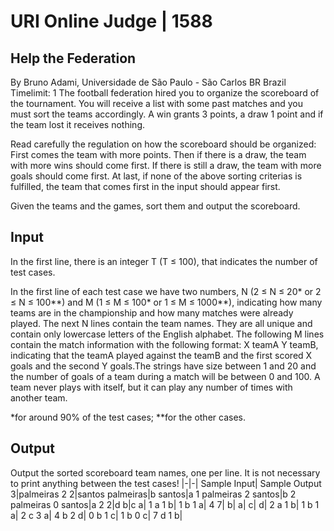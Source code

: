 # URI Online Judge | 1588
## Help the Federation
By Bruno Adami, Universidade de São Paulo - São Carlos BR Brazil
Timelimit: 1
The football federation hired you to organize the scoreboard of the tournament. You will receive a list with some past matches and you must sort the teams accordingly. A win grants 3 points, a draw 1 point and if the team lost it receives nothing.

Read carefully the regulation on how the scoreboard should be organized: First comes the team with more points. Then if there is a draw, the team with more wins should come first. If there is still a draw, the team with more goals should come first. At last, if none of the above sorting criterias is fulfilled, the team that comes first in the input should appear first.

Given the teams and the games, sort them and output the scoreboard.

## Input

In the first line, there is an integer T (T ≤ 100), that indicates the number of test cases.

In the first line of each test case we have two numbers, N (2 ≤ N ≤ 20* or 2 ≤ N ≤ 100**) and M (1 ≤ M ≤ 100* or 1 ≤ M ≤ 1000**), indicating how many teams are in the championship and how many matches were already played. The next N lines contain the team names. They are all unique and contain only lowercase letters of the English alphabet. The following M lines contain the match information with the following format: X teamA Y teamB, indicating that the teamA played against the teamB and the first scored X goals and the second Y goals.The strings have size between 1 and 20 and the number of goals of a team during a match will be between 0 and 100. A team never plays with itself, but it can play any number of times with another team.

*for around 90% of the test cases;
**for the other cases.

## Output

Output the sorted scoreboard team names, one per line. It is not necessary to print anything between the test cases!
|-|-|
Sample Input|	Sample Output
3|palmeiras
2 2|santos
palmeiras|b
santos|a
1 palmeiras 2 santos|b
2 palmeiras 0 santos|a
2 2|d
b|c
a|
1 a 1 b|
1 b 1 a|
4 7|
b|
a|
c|
d|
2 a 1 b|
1 b 1 a|
2 c 3 a|
4 b 2 d|
0 b 1 c|
1 b 0 c|
7 d 1 b|